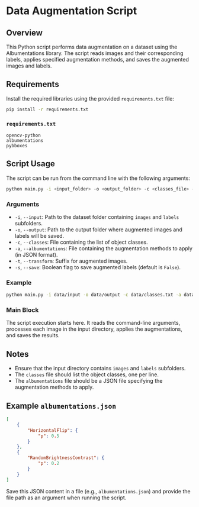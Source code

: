 # Data Augmentation Script

## Overview

This Python script performs data augmentation on a dataset using the Albumentations library. The script reads images and their corresponding labels, applies specified augmentation methods, and saves the augmented images and labels.

## Requirements

Install the required libraries using the provided `requirements.txt` file:

```bash
pip install -r requirements.txt
```

### `requirements.txt`

```
opencv-python
albumentations
pybboxes
```

## Script Usage

The script can be run from the command line with the following arguments:

```bash
python main.py -i <input_folder> -o <output_folder> -c <classes_file> -a <albumentations_file> -t <transform_suffix> [-s <save_flag>]
```

### Arguments

- `-i`, `--input`: Path to the dataset folder containing `images` and `labels` subfolders.
- `-o`, `--output`: Path to the output folder where augmented images and labels will be saved.
- `-c`, `--classes`: File containing the list of object classes.
- `-a`, `--albumentations`: File containing the augmentation methods to apply (in JSON format).
- `-t`, `--transform`: Suffix for augmented images.
- `-s`, `--save`: Boolean flag to save augmented labels (default is `False`).

### Example

```bash
python main.py -i data/input -o data/output -c data/classes.txt -a data/albumentations.json -t aug -s True
```

### Main Block

The script execution starts here. It reads the command-line arguments, processes each image in the input directory, applies the augmentations, and saves the results.

## Notes

- Ensure that the input directory contains `images` and `labels` subfolders.
- The `classes` file should list the object classes, one per line.
- The `albumentations` file should be a JSON file specifying the augmentation methods to apply.

## Example `albumentations.json`

```json
[
    {
        "HorizontalFlip": {
            "p": 0.5
        }
    },
    {
        "RandomBrightnessContrast": {
            "p": 0.2
        }
    }
]
```

Save this JSON content in a file (e.g., `albumentations.json`) and provide the file path as an argument when running the script.